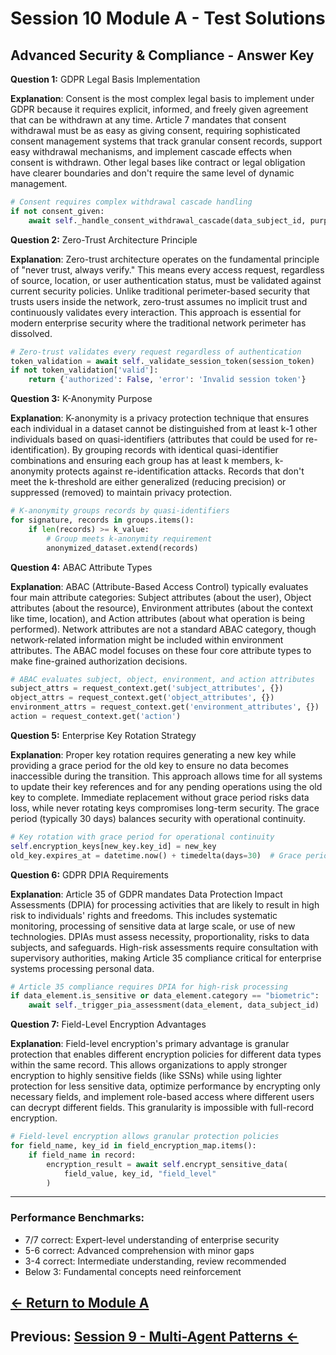# Session 10 Module A - Test Solutions

## Advanced Security & Compliance - Answer Key

**Question 1:** GDPR Legal Basis Implementation  

**Explanation**: Consent is the most complex legal basis to implement under GDPR because it requires explicit, informed, and freely given agreement that can be withdrawn at any time. Article 7 mandates that consent withdrawal must be as easy as giving consent, requiring sophisticated consent management systems that track granular consent records, support easy withdrawal mechanisms, and implement cascade effects when consent is withdrawn. Other legal bases like contract or legal obligation have clearer boundaries and don't require the same level of dynamic management.

```python
# Consent requires complex withdrawal cascade handling
if not consent_given:
    await self._handle_consent_withdrawal_cascade(data_subject_id, purpose)
```

**Question 2:** Zero-Trust Architecture Principle  

**Explanation**: Zero-trust architecture operates on the fundamental principle of "never trust, always verify." This means every access request, regardless of source, location, or user authentication status, must be validated against current security policies. Unlike traditional perimeter-based security that trusts users inside the network, zero-trust assumes no implicit trust and continuously validates every interaction. This approach is essential for modern enterprise security where the traditional network perimeter has dissolved.

```python
# Zero-trust validates every request regardless of authentication
token_validation = await self._validate_session_token(session_token)
if not token_validation['valid']:
    return {'authorized': False, 'error': 'Invalid session token'}
```

**Question 3:** K-Anonymity Purpose  

**Explanation**: K-anonymity is a privacy protection technique that ensures each individual in a dataset cannot be distinguished from at least k-1 other individuals based on quasi-identifiers (attributes that could be used for re-identification). By grouping records with identical quasi-identifier combinations and ensuring each group has at least k members, k-anonymity protects against re-identification attacks. Records that don't meet the k-threshold are either generalized (reducing precision) or suppressed (removed) to maintain privacy protection.

```python
# K-anonymity groups records by quasi-identifiers
for signature, records in groups.items():
    if len(records) >= k_value:
        # Group meets k-anonymity requirement
        anonymized_dataset.extend(records)
```

**Question 4:** ABAC Attribute Types  

**Explanation**: ABAC (Attribute-Based Access Control) typically evaluates four main attribute categories: Subject attributes (about the user), Object attributes (about the resource), Environment attributes (about the context like time, location), and Action attributes (about what operation is being performed). Network attributes are not a standard ABAC category, though network-related information might be included within environment attributes. The ABAC model focuses on these four core attribute types to make fine-grained authorization decisions.

```python
# ABAC evaluates subject, object, environment, and action attributes
subject_attrs = request_context.get('subject_attributes', {})
object_attrs = request_context.get('object_attributes', {})
environment_attrs = request_context.get('environment_attributes', {})
action = request_context.get('action')
```

**Question 5:** Enterprise Key Rotation Strategy  

**Explanation**: Proper key rotation requires generating a new key while providing a grace period for the old key to ensure no data becomes inaccessible during the transition. This approach allows time for all systems to update their key references and for any pending operations using the old key to complete. Immediate replacement without grace period risks data loss, while never rotating keys compromises long-term security. The grace period (typically 30 days) balances security with operational continuity.

```python
# Key rotation with grace period for operational continuity
self.encryption_keys[new_key.key_id] = new_key
old_key.expires_at = datetime.now() + timedelta(days=30)  # Grace period
```

**Question 6:** GDPR DPIA Requirements  

**Explanation**: Article 35 of GDPR mandates Data Protection Impact Assessments (DPIA) for processing activities that are likely to result in high risk to individuals' rights and freedoms. This includes systematic monitoring, processing of sensitive data at large scale, or use of new technologies. DPIAs must assess necessity, proportionality, risks to data subjects, and safeguards. High-risk assessments require consultation with supervisory authorities, making Article 35 compliance critical for enterprise systems processing personal data.

```python
# Article 35 compliance requires DPIA for high-risk processing
if data_element.is_sensitive or data_element.category == "biometric":
    await self._trigger_pia_assessment(data_element, data_subject_id)
```

**Question 7:** Field-Level Encryption Advantages  

**Explanation**: Field-level encryption's primary advantage is granular protection that enables different encryption policies for different data types within the same record. This allows organizations to apply stronger encryption to highly sensitive fields (like SSNs) while using lighter protection for less sensitive data, optimize performance by encrypting only necessary fields, and implement role-based access where different users can decrypt different fields. This granularity is impossible with full-record encryption.

```python
# Field-level encryption allows granular protection policies
for field_name, key_id in field_encryption_map.items():
    if field_name in record:
        encryption_result = await self.encrypt_sensitive_data(
            field_value, key_id, "field_level"
        )
```

---

### Performance Benchmarks:  
- 7/7 correct: Expert-level understanding of enterprise security  
- 5-6 correct: Advanced comprehension with minor gaps  
- 3-4 correct: Intermediate understanding, review recommended  
- Below 3: Fundamental concepts need reinforcement  

[**← Return to Module A**](Session10_ModuleA_Advanced_Security_Compliance.md)
---

**Previous:** [Session 9 - Multi-Agent Patterns ←](Session9_Multi_Agent_Patterns.md)
---
